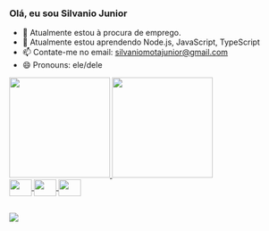### Olá, eu sou Silvanio Junior

- 🔭 Atualmente estou à procura de emprego.
- 🌱 Atualmente estou aprendendo Node.js, JavaScript, TypeScript
- 📫 Contate-me no email: silvaniomotajunior@gmail.com
- 😄 Pronouns: ele/dele

<div>
  <a href="https://beacons.ai/silvaniojunior">
  <img height="180em" src="https://github-readme-stats.vercel.app/api?username=silvaniojr&show_icons=true&theme=dark&include_all_commits=true&count_private=true"/>
  <img height="180em" src="https://github-readme-stats.vercel.app/api/top-langs/?username=silvaniojr&layout=compact&langs_count=16&theme=dark"/>
</div>


  
  <div>
    <img align="center" height="30" width="40" src="https://cdn.jsdelivr.net/gh/devicons/devicon/icons/javascript/javascript-original.svg" />
    <img align="center" height="30" width="40" src="https://cdn.jsdelivr.net/gh/devicons/devicon/icons/html5/html5-original.svg" />
    <img align="center" height="30" width="40" src="https://cdn.jsdelivr.net/gh/devicons/devicon/icons/css3/css3-original.svg" />   
  </div>
          
##

<div>
  <a href="https://www.linkedin.com/in/silvanio-junior" target="_blank"><img src="https://img.shields.io/badge/LinkedIn-0077B5?style=for-the-badge&logo=linkedin&logoColor=white" target="_blank"></a>
</div>
   
          
  
